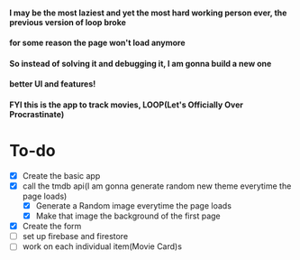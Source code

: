 #### I may be the most laziest and yet the most hard working person ever, the previous version of loop broke

#### for some reason the page won't load anymore

#### So instead of solving it and debugging it, I am gonna build a new one

#### better UI and features!

#### FYI this is the app to track movies, LOOP(Let's Officially Over Procrastinate)
# To-do

* [x] Create the basic app
* [x] call the tmdb api(I am gonna generate random new theme everytime the page loads)
    * [x] Generate a Random image everytime the page loads
    * [x] Make that image the background of the first page
* [x] Create the form
* [ ] set up firebase and firestore
* [ ] work on each individual item(Movie Card)s